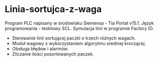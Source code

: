 # Linia-sortujca-z-waga
Program PLC napisany w środowisku Siemensa - Tia Portal v15.1. Język programowania - tesktowy SCL. Symulacja linii w programie Factory IO.
- Sterowanie linii sortującej paczki o trzech różnych wagach.
- Moduł wagowy z wykorzystaniem algorytmu sredniej kroczącej.
- Obsługa błędow i alarmów.
- Zliczanie ilości posortowanych paczek.
